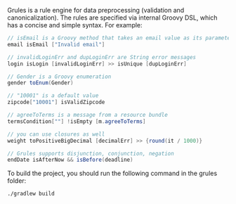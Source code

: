 Grules is a rule engine for data preprocessing (validation and canonicalization). The rules are specified via internal Groovy DSL, which has a concise and simple syntax. For example:

```java
// isEmail is a Groovy method that takes an email value as its parameter
email isEmail ["Invalid email"]

// invalidLoginErr and dupLoginErr are String error messages
login isLogin [invalidLoginErr] >> isUnique [dupLoginErr] 

// Gender is a Groovy enumeration
gender toEnum(Gender) 

// "10001" is a default value
zipcode["10001"] isValidZipcode 

// agreeToTerms is a message from a resource bundle
termsCondition[""] !isEmpty [m.agreeToTerms] 

// you can use closures as well
weight toPositiveBigDecimal [decimalErr] >> {round(it / 1000)} 

// Grules supports disjunction, conjunction, negation
endDate isAfterNow && isBefore(deadline)
```

To build the project, you should run the following command in the grules folder:

    ./gradlew build
